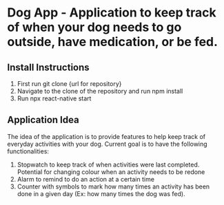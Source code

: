 # Dog App - Application to keep track of when your dog needs to go outside, have medication, or be fed.

## Install Instructions

1. First run git clone {url for repository}
2. Navigate to the clone of the repository and run npm install
3. Run npx react-native start

## Application Idea

The idea of the application is to provide features to help keep track of everyday activities with your dog.
Current goal is to have the following functionalities:
1. Stopwatch to keep track of when activities were last completed. Potential for changing colour when an activity needs to be redone
2. Alarm to remind to do an action at a certain time
3. Counter with symbols to mark how many times an activity has been done in a given day (Ex: how many times the dog was fed).

